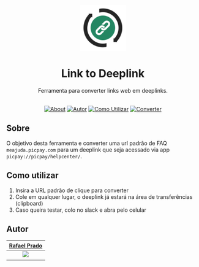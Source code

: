 <br>

<div align="center">
<img src="assets/images/logo.svg" alt="print Repo" width="120">
<br>
    <h1>Link to Deeplink</h1>
    Ferramenta para converter links web em deeplinks.
</div>

<br>
<div align="center">

[![About](https://img.shields.io/badge/-Sobre-238662)](#sobre)
[![Autor](https://img.shields.io/badge/-Autor-238662)](#autor)
[![Como Utilizar](https://img.shields.io/badge/-Como%20utilizar-238662)](#como-utilizar)
[![Converter](https://img.shields.io/badge/-Converter-252525)](#)

</div>

## Sobre

O objetivo desta ferramenta e converter uma url padrão de FAQ `meajuda.picpay.com` para um deeplink que seja acessado via app `picpay://picpay/helpcenter/`.

## Como utilizar

1. Insira a URL padrão de clique para converter
2. Cole em qualquer lugar, o deeplink já estará na área de transferências (clipboard)
3. Caso queira testar, colo no slack e abra pelo celular

## Autor

|      [Rafael Prado](http://www.github.com/rpradosilva)      |
| :---------------------------------------------------------: |
| ![](https://avatars2.githubusercontent.com/u/22681977?s=80) |
